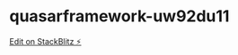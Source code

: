# quasarframework-uw92du11

[Edit on StackBlitz ⚡️](https://stackblitz.com/edit/quasarframework-ajg2tg)
